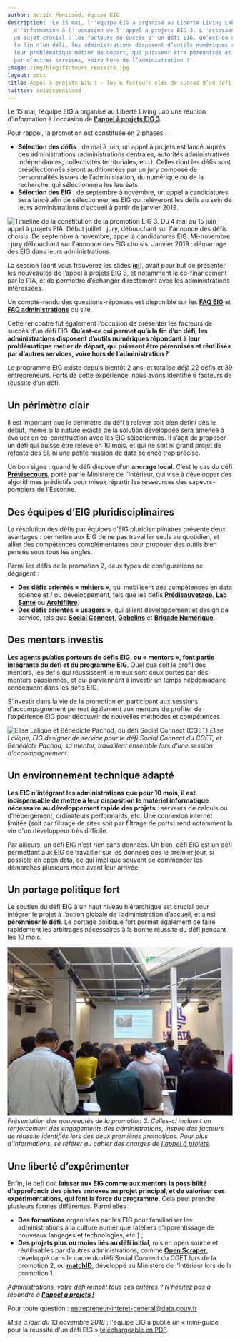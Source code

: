 ```yaml
---
author: Soizic Pénicaud, équipe EIG
description: 'Le 15 mai, l''équipe EIG a organisé au Liberté Living Lab une réunion
  d''information à l''occasion de l''appel à projets EIG 3. L''occasion d''aborder
  un sujet crucial : les facteurs de succès d''un défi EIG. Qu’est-ce qui permet qu’à
  la fin d’un défi, les administrations disposent d’outils numériques répondant à
  leur problématique métier de départ, qui puissent être pérennisés et réutilisés
  par d’autres services, voire hors de l’administration ?'
image: /img/blog/facteurs_reussite.jpg
layout: post
title: Appel à projets EIG 3 - les 6 facteurs clés de succès d’un défi EIG
twitter: soizicpenicaud
---
```


Le 15 mai, l’équipe EIG a organisé au Liberté Living Lab une réunion d’information à l’occasion de [**l'appel à projets EIG 3**](/a-propos.html). 

Pour rappel, la promotion est constituée en 2 phases :
* **Sélection des défis** : de mai à juin, un appel à projets est lancé auprès des administrations (administrations centrales, autorités administratives indépendantes, collectivités territoriales, etc.). Celles dont les défis sont présélectionnés seront auditionnées par un jury composé de personnalités issues de l’administration, du numérique ou de la recherche, qui sélectionnera les lauréats.
* **Sélection des EIG** : de septembre à novembre, un appel à candidatures sera lancé afin de sélectionner les EIG qui relèveront les défis au sein de leurs administrations d’accueil à partir de janvier 2019.

![Timeline de la constitution de la promotion EIG 3. Du 4 mai au 15 juin : appel à projets PIA. Début juillet : jury, débouchant sur l'annonce des défis choisis. De septembre à novembre, appel à candidatures EIG. Mi-novembre : jury débouchant sur l'annonce des EIG choisis. Janvier 2019 : démarrage des EIG dans leurs administrations.](/img/blog/timeline_eig3.png)

La session (dont vous trouverez les slides [**ici**](https://speakerdeck.com/eigforever/appel-a-projets-eig-3-session-dinformation)), avait pour but de présenter les nouveautés de l’appel à projets EIG 3, et notamment le co-financement par le PIA, et de permettre d’échanger directement avec les administrations intéressées.

Un compte-rendu des questions-réponses est disponible sur les [**FAQ
EIG**](/faq-eig.html) et [**FAQ
administrations**](/faq-administrations.html) du site.

Cette rencontre fut également l’occasion de présenter les facteurs de succès d’un défi EIG. **Qu’est-ce qui permet qu’à la fin d’un défi, les administrations disposent d’outils numériques répondant à leur problématique métier de départ, qui puissent être pérennisés et réutilisés par d’autres services, voire hors de l’administration ?**

Le programme EIG existe depuis bientôt 2 ans, et totalise déjà 22 défis et 39 entrepreneurs. Forts de cette expérience, nous avons identifié 6 facteurs de réussite d’un défi. 

## Un périmètre clair

Il est important que le périmètre du défi à relever soit bien défini dès le début, même si la nature exacte de la solution développée sera amenée à évoluer en co-construction avec les EIG sélectionnés. Il s’agit de proposer un défi qui puisse être relevé en 10 mois, et qui ne soit ni grand projet de refonte des SI, ni une petite mission de data science trop précise. 

Un bon signe : quand le défi dispose d’un **ancrage local**. C’est le cas du défi [**Prévisecours**](/defis/2018/previsecours.html), porté par le Ministère de l’Intérieur, qui vise à développer des algorithmes prédictifs pour mieux répartir les ressources des sapeurs-pompiers de l’Essonne. 

## Des équipes d’EIG pluridisciplinaires

La résolution des défis par équipes d’EIG pluridisciplinaires présente deux avantages : permettre aux EIG de ne pas travailler seuls au quotidien, et allier des compétences complémentaires pour proposer des outils bien pensés sous tous les angles. 

Parmi les défis de la promotion 2, deux types de configurations se dégagent :
* **Des défis orientés « métiers »**, qui mobilisent des compétences en data science et / ou développement, tels que les défis [**Prédisauvetage**](/defis/2018/donneesauvetagemaritime.html), [**Lab Santé**](/defis/2018/labsante.html) ou [**Archifiltre**](/defis/2018/archifiltre.html).
* **Des défis orientés « usagers »**, qui allient développement et design de service, tels que [**Social Connect**](/defis/2018/socialconnect.html), [**Gobelins**](/defis/2018/gobelins.html) et [**Brigade Numérique**](/defis/2017/brigadenumerique.html).

## Des mentors investis

**Les agents publics porteurs de défis EIG, ou « mentors », font partie intégrante du défi et du programme EIG**. Quel que soit le profil des mentors, les défis qui réussissent le mieux sont ceux portés par des mentors passionnés, et qui parviennent à investir un temps hebdomadaire conséquent dans les défis EIG. 

S’investir dans la vie de la promotion en participant aux sessions d’accompagnement permet également aux mentors de profiter de l’expérience EIG pour découvrir de nouvelles méthodes et compétences. 

![Elise Lalique et Bénédicte Pachod, du défi Social Connect (CGET)](/img/blog/reussite_2.png)
_Elise Lalique, EIG designer de service pour le défi Social Connect du CGET, et Bénédicte Pachod, sa mentor, travaillent ensemble lors d'une session d'accompagnement._

## Un environnement technique adapté

**Les EIG n’intégrant les administrations que pour 10 mois, il est indispensable de mettre à leur disposition le matériel informatique nécessaire au développement rapide des projets** : serveurs de calculs ou d’hébergement, ordinateurs performants, etc. Une connexion internet limitée (soit par filtrage de sites soit par filtrage de ports) rend notamment la vie d'un développeur très difficile.

Par ailleurs, un défi EIG n’est rien sans données. Un bon  défi EIG est un défi permettant aux EIG de travailler sur les données dès le premier jour, si possible en open data, ce qui implique souvent de commencer les démarches plusieurs mois avant leur arrivée.

## Un portage politique fort

Le soutien du défi EIG à un haut niveau hiérarchique est crucial pour intégrer le projet à l’action globale de l’administration d’accueil, et ainsi **pérenniser le défi**. Le portage politique fort permet également de faire rapidement les arbitrages nécessaires à la bonne réussite du défi pendant les 10 mois. 

![Photo de la session du 15 mai](/img/blog/facteurs_reussite.jpg)
_Présentation des nouveautés de la promotion 3. Celles-ci incluent un renforcement des engagements des administrations, inspiré des facteurs de réussite identifiés lors des deux premières promotions. Pour plus d'informations, se référer au cahier des charges de [l'appel à projets](/candidature-defi.html)._

## Une liberté d’expérimenter

Enfin, le défi doit **laisser aux EIG comme aux mentors la possibilité d’approfondir des pistes annexes au projet principal, et de valoriser ces expérimentations, qui font la force du programme**. Cela peut prendre plusieurs formes différentes. Parmi elles :
* **Des formations** organisées par les EIG pour familiariser les administrations à la culture numérique (ateliers d’apprentissage de nouveaux langages et technologies, etc.) ;
* **Des projets plus ou moins liés au défi initial**, mis en open source et réutilisables par d’autres administrations, comme [**Open Scraper**](http://www.cis-openscraper.com/), développé dans le cadre du défi Social Connect du CGET lors de la promotion 2, ou [**matchID**](https://matchid-project.github.io/), développé au Ministère de l’Intérieur lors de la promotion 1.

_Administrations, votre défi remplit tous ces critères ? N’hésitez pas à répondre à [**l'appel à projets !**](/candidature-defi.html)_

Pour toute question : entrepreneur-interet-general@data.gouv.fr 

*Mise à jour du 13 novembre 2018* : l'équipe EIG a publié un
« mini-guide pour la réussite d'un défi EIG » [téléchargeable en PDF](https://entrepreneur-interet-general.etalab.gouv.fr/docs/mini-guide-reussite-eig.pdf).